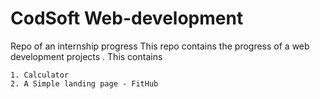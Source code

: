 # CodSoft Web-development
Repo of an internship progress
This repo contains the progress of a web development projects . This contains 

    1. Calculator 
    2. A Simple landing page - FitHub
